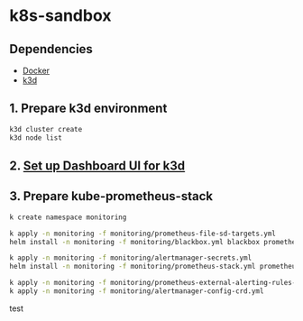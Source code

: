# k8s-sandbox

## Dependencies

- [Docker](https://docs.docker.com/get-docker/)
- [k3d](https://k3d.io/)

## 1. Prepare k3d environment

```bash
k3d cluster create
k3d node list
```

## 2. [Set up Dashboard UI for k3d](https://istio.io/latest/docs/setup/platform-setup/k3d/#set-up-dashboard-ui-for-k3d)

## 3. Prepare kube-prometheus-stack

```bash
k create namespace monitoring

k apply -n monitoring -f monitoring/prometheus-file-sd-targets.yml
helm install -n monitoring -f monitoring/blackbox.yml blackbox prometheus-community/prometheus-blackbox-exporter

k apply -n monitoring -f monitoring/alertmanager-secrets.yml
helm install -n monitoring -f monitoring/prometheus-stack.yml prometheus prometheus-community/kube-prometheus-stack

k apply -n monitoring -f monitoring/prometheus-external-alerting-rules-crd.yml
k apply -n monitoring -f monitoring/alertmanager-config-crd.yml
```

test